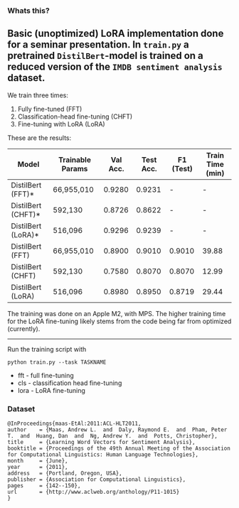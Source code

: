 ### Whats this?

Basic (unoptimized) LoRA implementation done for a seminar presentation.
In `train.py` a pretrained `DistilBert`-model is trained on a reduced version of the `IMDB sentiment analysis` dataset.
---
We train three times:

1. Fully fine-tuned (FFT)
2. Classification-head fine-tuning (CHFT)
3. Fine-tuning with LoRA (LoRA)

These are the results:

| Model              | Trainable Params | Val Acc. | Test Acc. | F1 (Test) | Train Time (min) |
|--------------------|------------------|----------|-----------|-----------|------------------|
| DistilBert (FFT)*  | 66,955,010       | 0.9280   | 0.9231    | -         | -                |
| DistilBert (CHFT)* | 592,130          | 0.8726   | 0.8622    | -         | -                |
| DistilBert (LoRA)* | 516,096          | 0.9296   | 0.9239    | -         | -                |                  
| DistilBert (FFT)   | 66,955,010       | 0.8900   | 0.9010    | 0.9010    | 39.88            |
| DistilBert (CHFT)  | 592,130          | 0.7580   | 0.8070    | 0.8070    | 12.99            |
| DistilBert (LoRA)  | 516,096          | 0.8980   | 0.8950    | 0.8719    | 29.44            |

The training was done on an Apple M2, with MPS. The higher training time for the LoRA fine-tuning likely stems from the code being far from optimized (currently).

---

Run the training script with

```console
python train.py --task TASKNAME
```
* fft - full fine-tuning
* cls - classification head fine-tuning
* lora - LoRA fine-tuning

### Dataset
```
@InProceedings{maas-EtAl:2011:ACL-HLT2011,
author    = {Maas, Andrew L.  and  Daly, Raymond E.  and  Pham, Peter T.  and  Huang, Dan  and  Ng, Andrew Y.  and  Potts, Christopher},
title     = {Learning Word Vectors for Sentiment Analysis},
booktitle = {Proceedings of the 49th Annual Meeting of the Association for Computational Linguistics: Human Language Technologies},
month     = {June},
year      = {2011},
address   = {Portland, Oregon, USA},
publisher = {Association for Computational Linguistics},
pages     = {142--150},
url       = {http://www.aclweb.org/anthology/P11-1015}
}
```